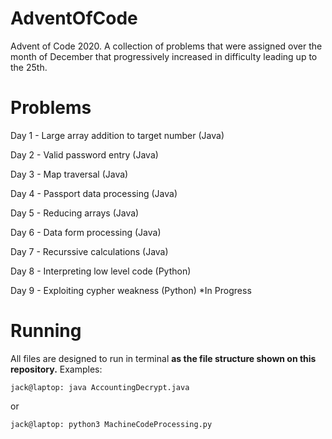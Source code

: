 # AdventOfCode
Advent of Code 2020.
A collection of problems that were assigned over the month of December that progressively increased in difficulty leading up to the 25th.
 
# Problems
Day 1 - Large array addition to target number (Java)

Day 2 - Valid password entry (Java)

Day 3 - Map traversal (Java)

Day 4 - Passport data processing (Java)

Day 5 - Reducing arrays (Java)

Day 6 - Data form processing (Java)

Day 7 - Recurssive calculations (Java)

Day 8 - Interpreting low level code (Python)

Day 9 - Exploiting cypher weakness (Python) *In Progress 

# Running
All files are designed to run in terminal **as the file structure shown on this repository.**
Examples:
```console
jack@laptop: java AccountingDecrypt.java
```
or
```console
jack@laptop: python3 MachineCodeProcessing.py
```
